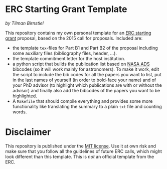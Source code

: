 # ERC Starting Grant Template
*by Tilman Birnstiel*

This repository contains my own personal template for an [ERC starting grant](http://erc.europa.eu/starting-grants) proposal, based on the 2015 call for proposals. Included are:

- the template `tex`-files for Part B1 and Part B2 of the proposal including some auxiliary files (bibliography files, header, ...).
- the template commitment letter for the host institution.
- a python script that builds the publication list based on [NASA ADS](http://adsabs.harvard.edu) bibcodes (so it will work mainly for astronomers). To make it work, edit the script to include the bib codes for all the papers you want to list, put in the last names of yourself (in order to bold-face your name) and of your PhD advisor (to highlight which publications are with or without the advisor) and finally also add the bibcodes of the papers you want to be highlighted.
- A `Makefile` that should compile everything and provides some more functionality like translating the summary to a plain `txt` file and counting words.

# Disclaimer

This repository is published under the [MIT license](https://raw.githubusercontent.com/birnstiel/erc_template/master/LICENSE.md).
Use it at own risk and make sure that you follow all the guidelines of future ERC calls, which might look different than this template. This is *not* an official template from the ERC.
